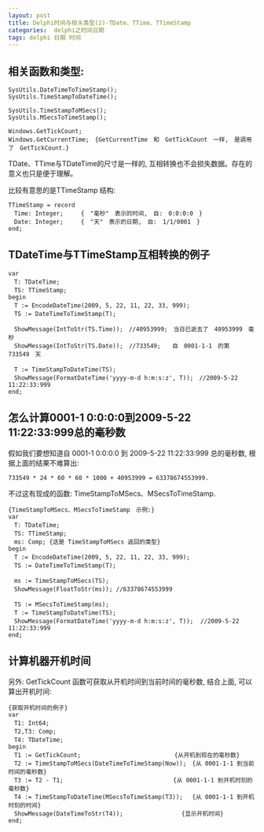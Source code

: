 ```yaml
---
layout: post
title: Delphi时间与相关类型(2)-TDate、TTime、TTimeStamp
categories:  delphi之时间日期
tags: delphi 日期 时间
---
```


## 相关函数和类型:

```
SysUtils.DateTimeToTimeStamp();
SysUtils.TimeStampToDateTime();

SysUtils.TimeStampToMSecs();
SysUtils.MSecsToTimeStamp();

Windows.GetTickCount;
Windows.GetCurrentTime;　{GetCurrentTime　和　GetTickCount　一样,　是调用了　GetTickCount.}
```

TDate、TTime与TDateTime的尺寸是一样的, 互相转换也不会损失数据。存在的意义也只是便于理解。

比较有意思的是TTimeStamp 结构:

```
TTimeStamp = record
　Time: Integer;　　　{　"毫秒"　表示的时间,　自:　0:0:0:0　}
　Date: Integer;　　　{　"天"　表示的日期,　自:　1/1/0001　}
end;
```

## TDateTime与TTimeStamp互相转换的例子

```
var
　T: TDateTime;
　TS: TTimeStamp;
begin
　T := EncodeDateTime(2009, 5, 22, 11, 22, 33, 999);
　TS := DateTimeToTimeStamp(T);

　ShowMessage(IntToStr(TS.Time));　//40953999;　当日已逝去了　40953999　毫秒
　ShowMessage(IntToStr(TS.Date));　//733549;　　自　0001-1-1　的第　733549　天

　T := TimeStampToDateTime(TS);
　ShowMessage(FormatDateTime('yyyy-m-d h:m:s:z', T));　//2009-5-22　11:22:33:999
end;
```

## 怎么计算0001-1 0:0:0:0到2009-5-22 11:22:33:999总的毫秒数

假如我们要想知道自 0001-1 0:0:0:0 到 2009-5-22 11:22:33:999 总的毫秒数, 根据上面的结果不难算出:

```
733549 * 24 * 60 * 60 * 1000 + 40953999 = 63378674553999.
```

不过这有现成的函数: TimeStampToMSecs、MSecsToTimeStamp.

```
{TimeStampToMSecs、MSecsToTimeStamp　示例:}
var
　T: TDateTime;
　TS: TTimeStamp;
　ms: Comp; {这是 TimeStampToMSecs 返回的类型}
begin
　T := EncodeDateTime(2009, 5, 22, 11, 22, 33, 999);
　TS := DateTimeToTimeStamp(T);

　ms := TimeStampToMSecs(TS);
　ShowMessage(FloatToStr(ms)); //63378674553999

　TS := MSecsToTimeStamp(ms);
　T := TimeStampToDateTime(TS);
　ShowMessage(FormatDateTime('yyyy-m-d h:m:s:z', T));  //2009-5-22 11:22:33:999
end;
```

## 计算机器开机时间

另外: GetTickCount 函数可获取从开机时间到当前时间的毫秒数, 结合上面, 可以算出开机时间:

```
{获取开机时间的例子}
var
　T1: Int64;
　T2,T3: Comp;
　T4: TDateTime;
begin
　T1 := GetTickCount;　　　　　　　　　　　　　　　　{从开机到现在的毫秒数}
　T2 := TimeStampToMSecs(DateTimeToTimeStamp(Now));　{从 0001-1-1 到当前时间的毫秒数}
　T3 := T2 - T1;　　　　　　　　　　　　　　　　　   {从 0001-1-1 到开机时刻的毫秒数}
　T4 := TimeStampToDateTime(MSecsToTimeStamp(T3));　 {从 0001-1-1 到开机时刻的时间}
　ShowMessage(DateTimeToStr(T4));　　　　　　　　　　{显示开机时间}
end;
```
